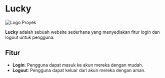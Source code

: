 # Lucky

![Logo Proyek]([https://avatars.githubusercontent.com/u/181322256?v=4](https://i.pinimg.com/control/564x/ed/16/41/ed164162914edb2407f9494982692c32.jpg))

**Lucky** adalah sebuah website sederhana yang menyediakan fitur login dan logout untuk pengguna.

## Fitur

- **Login**: Pengguna dapat masuk ke akun mereka dengan mudah.
- **Logout**: Pengguna dapat keluar dari akun mereka dengan aman.



